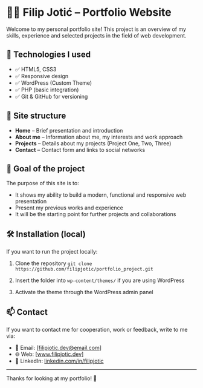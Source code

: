 # 🧑‍💻 Filip Jotić – Portfolio Website

Welcome to my personal portfolio site!
This project is an overview of my skills, experience and selected projects in the field of web development.

## 🚀 Technologies I used

- ✅ HTML5, CSS3
- ✅ Responsive design
- ✅ WordPress (Custom Theme)
- ✅ PHP (basic integration)
- ✅ Git & GitHub for versioning

## 🧩 Site structure

- **Home** – Brief presentation and introduction
- **About me** – Information about me, my interests and work approach
- **Projects** – Details about my projects (Project One, Two, Three)
- **Contact** – Contact form and links to social networks

## 🎯 Goal of the project

The purpose of this site is to:
- It shows my ability to build a modern, functional and responsive web presentation
- Present my previous works and experience
- It will be the starting point for further projects and collaborations

## 🛠️ Installation (local)

If you want to run the project locally:

1. Clone the repository 
`git clone https://github.com/filipjotic/portfolio_project.git`

2. Insert the folder into `wp-content/themes/` if you are using WordPress

3. Activate the theme through the WordPress admin panel

## 📫 Contact

If you want to contact me for cooperation, work or feedback, write to me via:

- 📧 Email: [filipjotic.dev@email.com]
- 🌐 Web: [www.filipjotic.dev]
- 💼 LinkedIn: [linkedin.com/in/filipjotic](#)

---

Thanks for looking at my portfolio! 👋
